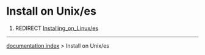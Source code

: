 # Install on Unix/es
1.  REDIRECT [Installing\_on\_Linux/es](Installing_on_Linux/es.md)

---
[documentation index](../README.md) > Install on Unix/es
